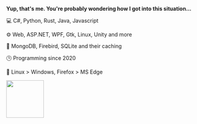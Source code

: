 **Yup, that's me. You're probably wondering how I got into this situation…**

💻 C#, Python, Rust, Java, Javascript

⚙️ Web, ASP.NET, WPF, Gtk, Linux, Unity and more

💾 MongoDB, Firebird, SQLite and their caching

🕒 Programming since 2020

💖 Linux > Windows, Firefox > MS Edge

<a href="https://www.credly.com/badges/68b2232e-6eef-4533-971c-dfee4c6f08f6/public_url">
 <img src="https://images.credly.com/size/330x330/images/70d71df5-f3dc-4380-9b9d-f22513a70417/CCNAITN__1_.png" height=100 />
</a>
